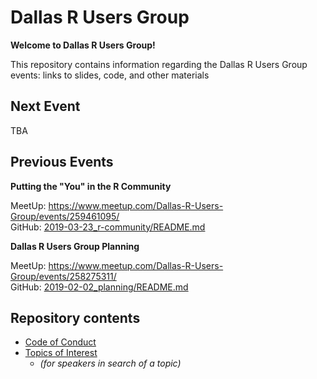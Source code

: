# Dallas R Users Group 

**Welcome to Dallas R Users Group!**

This repository contains information regarding the Dallas R Users Group events: 
links to slides, code, and other materials

## Next Event

TBA


## Previous Events

**Putting the "You" in the R Community**

MeetUp: https://www.meetup.com/Dallas-R-Users-Group/events/259461095/  
GitHub: [2019-03-23_r-community/README.md](2019-03-23_r-community/)

**Dallas R Users Group Planning**

MeetUp: https://www.meetup.com/Dallas-R-Users-Group/events/258275311/  
GitHub: [2019-02-02_planning/README.md](2019-02-02_planning/)


## Repository contents

- [Code of Conduct](https://github.com/dallasrug/events/blob/master/code-of-conduct.md)
- [Topics of Interest](https://github.com/dallasrug/events/blob/master/2019-02-02_planning/minutes.md)
    + _(for speakers in search of a topic)_
